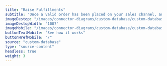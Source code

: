 ```yaml
---
title: "Raise Fulfillments"
subtitle: "Once a valid order has been placed on your sales channel, automatically notify one of our supported fulfillment partners to fulfill."
imageDestop: "/images/connector-diagrams/custom-database/custom-database-3-desk.svg"
imageDestopWidth: "1007"
imageMobile: "/images/connector-diagrams/custom-database/custom-database-3-mobile.svg"
buttonTextMobile: "See how it works"
buttonHrefMobile: "/" 
source: "custom-database"
type: "source-content"
headless: true
weight: 3
---
```

